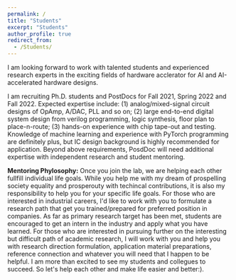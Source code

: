 ```yaml
---
permalink: /
title: "Students"
excerpt: "Students"
author_profile: true
redirect_from: 
  - /Students/
---
```

I am looking forward to work with talented students and experienced research experts in the exciting fields of hardware acclerator for AI and AI-accelerated hardware designs.

I am recruiting Ph.D. students and PostDocs for Fall 2021, Spring 2022 and Fall 2022. Expected expertise include: (1) analog/mixed-signal circuit designs of OpAmp, A/DAC, PLL and so on; (2) large end-to-end digital system design from verilog programming, logic synthesis, floor plan to place-n-route;  (3) hands-on experience with chip tape-out and testing. Knowledge of machine learning and experience with PyTorch programming are definitely plus, but IC design background is highly recommended for application. Beyond above requirements, PosdDoc will need additional expertise with independent research and student mentoring.

**Mentoring Phylosophy:** Once you join the lab, we are helping each other fullfill individual life goals. While you help me with my dream of prospelling society equality and prosperouty with techincal contributions, it is also my responsibility to help you for your specific life goals. For those who are interested in industrial careers, I'd like to work with you to formulate a research path that get you trained/prepared for preferred position in companies. As far as primary research target has been met, students are encouraged to get an intern in the industry and apply what you have learned. For those who are interested in pursuing further on the interesting but difficult path of academic research, I will work with you and help you with research direction formulation,  application material preparations, reference connection and whatever you will need that I happen to be helpful. I am more than excited to see my students and collegues to succeed. So let's help each other and make life easier and better:).
